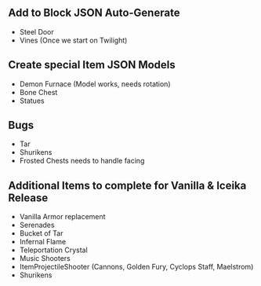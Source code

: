 ## Add to Block JSON Auto-Generate
* Steel Door
* Vines (Once we start on Twilight)

## Create special Item JSON Models
* Demon Furnace (Model works, needs rotation)
* Bone Chest
* Statues

## Bugs
* Tar
* Shurikens
* Frosted Chests needs to handle facing

## Additional Items to complete for Vanilla & Iceika Release
* Vanilla Armor replacement
* Serenades
* Bucket of Tar
* Infernal Flame
* Teleportation Crystal
* Music Shooters
* ItemProjectileShooter (Cannons, Golden Fury, Cyclops Staff, Maelstrom)
* Shurikens
